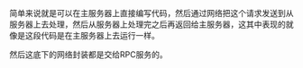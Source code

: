 简单来说就是可以在主服务器上直接编写代码，然后通过网络把这个请求发送到从服务器上去处理，然后从服务器上处理完之后再返回给主服务器，这其中表现的就像是这段代码是在主服务器上去运行一样。

然后这底下的网络封装都是交给RPC服务的。